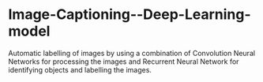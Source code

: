 # Image-Captioning--Deep-Learning-model
Automatic labelling of images by using a combination of Convolution Neural Networks for processing the images and Recurrent Neural Network for identifying objects and labelling the images.
